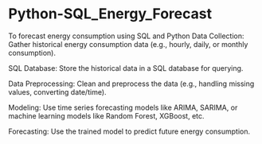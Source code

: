 # Python-SQL_Energy_Forecast
To forecast energy consumption using SQL and Python
Data Collection: Gather historical energy consumption data (e.g., hourly, daily, or monthly consumption).

SQL Database: Store the historical data in a SQL database for querying.

Data Preprocessing: Clean and preprocess the data (e.g., handling missing values, converting date/time).

Modeling: Use time series forecasting models like ARIMA, SARIMA, or machine learning models like Random Forest, XGBoost, etc.

Forecasting: Use the trained model to predict future energy consumption.

